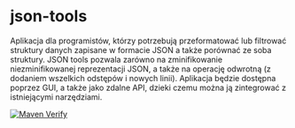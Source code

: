 # json-tools

Aplikacja dla programistów, którzy potrzebują przeformatować lub filtrować struktury danych zapisane w formacie JSON a także porównać ze soba struktury. JSON tools pozwala zarówno na zminifikowanie niezminifikowanej reprezentacji JSON, a także na operację odwrotną (z dodaniem wszelkich odstępów i nowych linii). Aplikacja będzie dostępna poprzez GUI, a także jako zdalne API, dzieki czemu można ją zintegrować z istniejącymi narzędziami.

[![Maven Verify](https://github.com/Adam-Grzenda/json-tools/actions/workflows/maven-publish.yml/badge.svg)](https://github.com/Adam-Grzenda/json-tools/actions/workflows/maven-publish.yml)
